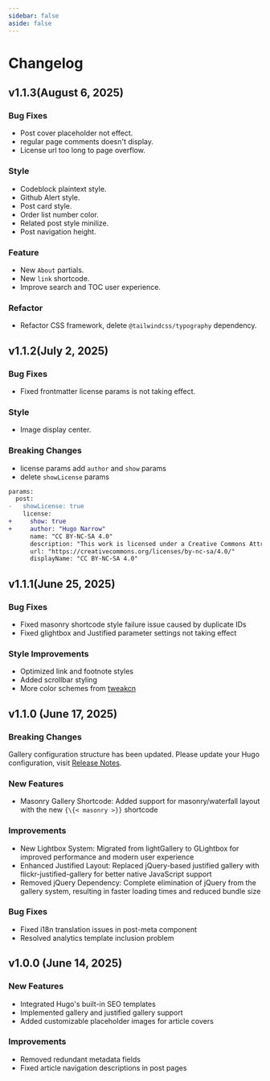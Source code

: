 ```yaml
---
sidebar: false
aside: false
---
```


# Changelog

## v1.1.3(August 6, 2025)
### Bug Fixes
- Post cover placeholder not effect.
- regular page comments doesn't display.
- License url too long to page overflow.

### Style
- Codeblock plaintext style.
- Github Alert style.
- Post card style.
- Order list number color.
- Related post style minilize.
- Post navigation height.

### Feature
- New `About` partials.
- New `link` shortcode.
- Improve search and TOC user experience.

### Refactor
- Refactor CSS framework, delete `@tailwindcss/typography` dependency.

## v1.1.2(July 2, 2025)
### Bug Fixes
- Fixed frontmatter license params is not taking effect.

### Style
- Image display center.

### Breaking Changes
- license params add `author` and `show` params
- delete `showLicense` params

```diff
params:
  post:
-   showLicense: true
    license:
+     show: true
+     author: "Hugo Narrow"
      name: "CC BY-NC-SA 4.0"
      description: "This work is licensed under a Creative Commons Attribution-NonCommercial-ShareAlike 4.0 International License. Please attribute the source, use non-commercially, and maintain the same license."
      url: "https://creativecommons.org/licenses/by-nc-sa/4.0/"
      displayName: "CC BY-NC-SA 4.0"

```

## v1.1.1(June 25, 2025)
### Bug Fixes
- Fixed masonry shortcode style failure issue caused by duplicate IDs
- Fixed glightbox and Justified parameter settings not taking effect

### Style Improvements
- Optimized link and footnote styles
- Added scrollbar styling
- More color schemes from [tweakcn](https://tweakcn.com/)

## v1.1.0 (June 17, 2025)

### Breaking Changes
Gallery configuration structure has been updated. Please update your Hugo configuration, visit [Release Notes](https://github.com/tom2almighty/hugo-narrow/releases/tag/v1.1.0).
### New Features
- Masonry Gallery Shortcode: Added support for masonry/waterfall layout with the new `{\{< masonry >}}` shortcode

### Improvements
- New Lightbox System: Migrated from lightGallery to GLightbox for improved performance and modern user experience
- Enhanced Justified Layout: Replaced jQuery-based justified gallery with flickr-justified-gallery for better native JavaScript support
- Removed jQuery Dependency: Complete elimination of jQuery from the gallery system, resulting in faster loading times and reduced bundle size

### Bug Fixes
- Fixed i18n translation issues in post-meta component
- Resolved analytics template inclusion problem

## v1.0.0 (June 14, 2025)
### New Features
- Integrated Hugo's built-in SEO templates
- Implemented gallery and justified gallery support
- Added customizable placeholder images for article covers

### Improvements
- Removed redundant metadata fields
- Fixed article navigation descriptions in post pages
